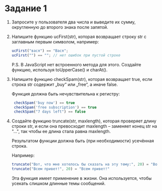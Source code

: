 # Задание 1

1. Запросите у пользователя два числа и выведите их сумму, округленную до второго знака после запятой.

2. Напишите функцию ucFirst(str), которая возвращает строку str с заглавным первым символом, например:
   ```javascript
   ucFirst("вася") == "Вася";
   ucFirst("") == ""; // нет ошибок при пустой строке
   ```
   P.S. В JavaScript нет встроенного метода для этого. Создайте функцию, используя toUpperCase() и charAt().
   
3. Напишите функцию checkSpam(str), которая возвращает true, если строка str содержит „buy“ или „free“, а иначе false.
   
   Функция должна быть нечувствительна к регистру:
   
   ```javascript
    checkSpam('buy now') == true
    checkSpam('free subscription') == true
    checkSpam("7 days left") == false
   ```
   
4. Создайте функцию truncate(str, maxlength), которая проверяет длину строки str, и если она превосходит maxlength – заменяет конец str на "...", так чтобы ее длина стала равна maxlength.
   
   Результатом функции должна быть (при необходимости) усечённая строка.
   
   Например:
   ```javascript
   truncate("Вот, что мне хотелось бы сказать на эту тему:", 20) = "Вот, что мне хоте..."
   truncate("Всем привет!", 20) = "Всем привет!"
   ```
   Эта функция имеет применение в жизни. Она используется, чтобы усекать слишком длинные темы сообщений.